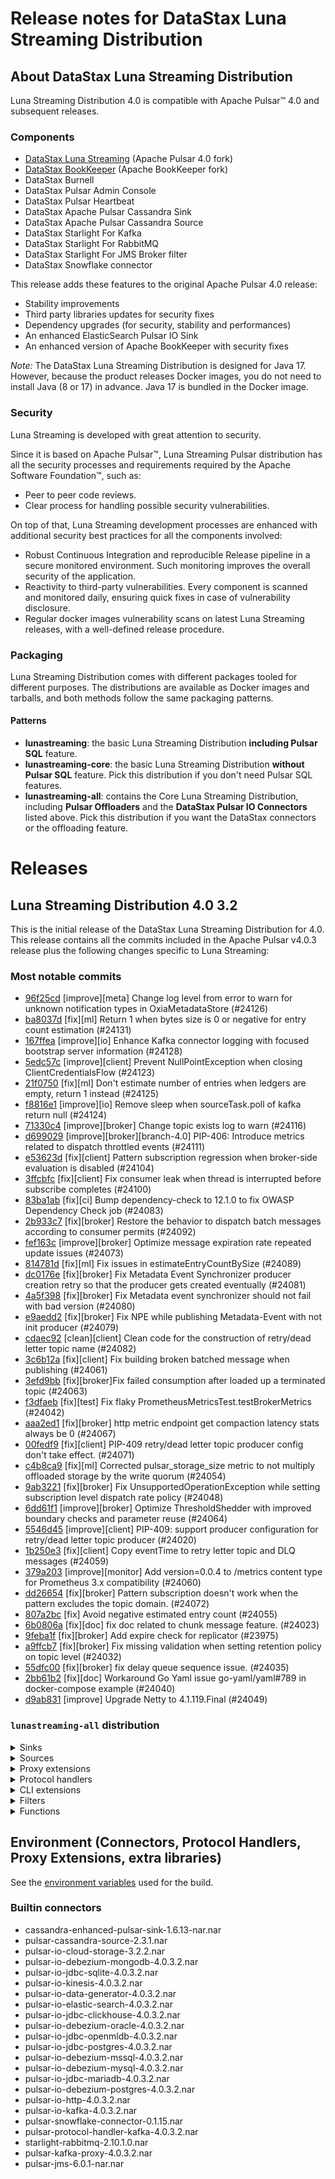 # Release notes for DataStax Luna Streaming Distribution

## About DataStax Luna Streaming Distribution

Luna Streaming Distribution 4.0 is compatible with Apache Pulsar&TRADE; 4.0
and subsequent releases.

### Components

- [DataStax Luna Streaming](https://github.com/datastax/pulsar) (Apache Pulsar 4.0 fork)
- [DataStax BookKeeper](https://github.com/datastax/bookkeeper) (Apache BookKeeper fork)
- DataStax Burnell
- DataStax Pulsar Admin Console
- DataStax Pulsar Heartbeat
- DataStax Apache Pulsar Cassandra Sink
- DataStax Apache Pulsar Cassandra Source
- DataStax Starlight For Kafka
- DataStax Starlight For RabbitMQ
- DataStax Starlight For JMS Broker filter
- DataStax Snowflake connector

This release adds these features to the original Apache Pulsar 4.0 release:

- Stability improvements
- Third party libraries updates for security fixes
- Dependency upgrades (for security, stability and performances)
- An enhanced ElasticSearch Pulsar IO Sink
- An enhanced version of Apache BookKeeper with security fixes

*Note:* The DataStax Luna Streaming Distribution is designed for Java 17.
However, because the product releases Docker images, you do not need to install
Java (8 or 17) in advance. Java 17 is bundled in the Docker image.

### Security

Luna Streaming is developed with great attention to security.

Since it is based on Apache Pulsar&TRADE;, Luna Streaming Pulsar distribution
has all the security processes and requirements required by the Apache Software
Foundation&TRADE;, such as:

- Peer to peer code reviews.
- Clear process for handling possible security vulnerabilities.

On top of that, Luna Streaming development processes are enhanced with
additional security best practices for all the components involved:

- Robust Continuous Integration and reproducible Release pipeline in a secure
monitored environment. Such monitoring improves the overall security of the
application.
- Reactivity to third-party vulnerabilities. Every component is scanned and
monitored daily, ensuring quick fixes in case of vulnerability disclosure.
- Regular docker images vulnerability scans on latest Luna Streaming releases,
with a well-defined release procedure.


### Packaging

Luna Streaming Distribution comes with different packages tooled for different
purposes. The distributions are available as Docker images and tarballs, and
both methods follow the same packaging patterns.

#### Patterns

- **lunastreaming**: the basic Luna Streaming Distribution **including Pulsar
SQL** feature.
- **lunastreaming-core**: the basic Luna Streaming Distribution **without Pulsar
SQL** feature. Pick this distribution if you don't need Pulsar SQL features.
- **lunastreaming-all**: contains the Core Luna Streaming Distribution,
including **Pulsar Offloaders** and the **DataStax Pulsar IO Connectors**
listed above. Pick this distribution if you want the DataStax connectors or
the offloading feature.

# Releases

## Luna Streaming Distribution 4.0 3.2
This is the initial release of the DataStax Luna Streaming Distribution for 4.0. This release contains all the commits included in the Apache Pulsar v4.0.3 release plus the following changes specific to Luna Streaming:

### Most notable commits

* [96f25cd](https://github.com/datastax/pulsar/commit/96f25cd) [improve][meta] Change log level from error to warn for unknown notification types in OxiaMetadataStore (#24126)
* [ba8037d](https://github.com/datastax/pulsar/commit/ba8037d) [fix][ml] Return 1 when bytes size is 0 or negative for entry count estimation (#24131)
* [167ffea](https://github.com/datastax/pulsar/commit/167ffea) [improve][io] Enhance Kafka connector logging with focused bootstrap server information (#24128)
* [5edc57c](https://github.com/datastax/pulsar/commit/5edc57c) [improve][client] Prevent NullPointException when closing ClientCredentialsFlow (#24123)
* [21f0750](https://github.com/datastax/pulsar/commit/21f0750) [fix][ml] Don't estimate number of entries when ledgers are empty, return 1 instead (#24125)
* [f8816e1](https://github.com/datastax/pulsar/commit/f8816e1) [improve][io] Remove sleep when sourceTask.poll of kafka return null (#24124)
* [71330c4](https://github.com/datastax/pulsar/commit/71330c4) [improve][broker] Change topic exists log to warn (#24116)
* [d699029](https://github.com/datastax/pulsar/commit/d699029) [improve][broker][branch-4.0] PIP-406: Introduce metrics related to dispatch throttled events (#24111)
* [e53623d](https://github.com/datastax/pulsar/commit/e53623d) [fix][client] Pattern subscription regression when broker-side evaluation is disabled (#24104)
* [3ffcbfc](https://github.com/datastax/pulsar/commit/3ffcbfc) [fix][client] Fix consumer leak when thread is interrupted before subscribe completes (#24100)
* [83ba1ab](https://github.com/datastax/pulsar/commit/83ba1ab) [fix][ci] Bump dependency-check to 12.1.0 to fix OWASP Dependency Check job (#24083)
* [2b933c7](https://github.com/datastax/pulsar/commit/2b933c7) [fix][broker] Restore the behavior to dispatch batch messages according to consumer permits (#24092)
* [fef163c](https://github.com/datastax/pulsar/commit/fef163c) [improve][broker] Optimize message expiration rate repeated update issues (#24073)
* [814781d](https://github.com/datastax/pulsar/commit/814781d) [fix][ml] Fix issues in estimateEntryCountBySize (#24089)
* [dc0176e](https://github.com/datastax/pulsar/commit/dc0176e) [fix][broker] Fix Metadata Event Synchronizer producer creation retry so that the producer gets created eventually (#24081)
* [4a5f398](https://github.com/datastax/pulsar/commit/4a5f398) [fix][broker] Fix Metadata event synchronizer should not fail with bad version (#24080)
* [e9aedd2](https://github.com/datastax/pulsar/commit/e9aedd2) [fix][broker] Fix NPE while publishing Metadata-Event with not init producer (#24079)
* [cdaec92](https://github.com/datastax/pulsar/commit/cdaec92) [clean][client] Clean code for the construction of retry/dead letter topic name (#24082)
* [3c6b12a](https://github.com/datastax/pulsar/commit/3c6b12a) [fix][client] Fix building broken batched message when publishing (#24061)
* [3efd9bb](https://github.com/datastax/pulsar/commit/3efd9bb) [fix][broker]Fix failed consumption after loaded up a terminated topic (#24063)
* [f3dfaeb](https://github.com/datastax/pulsar/commit/f3dfaeb) [fix][test] Fix flaky PrometheusMetricsTest.testBrokerMetrics (#24042)
* [aaa2ed1](https://github.com/datastax/pulsar/commit/aaa2ed1) [fix][broker] http metric endpoint get compaction latency stats always be 0 (#24067)
* [00fedf9](https://github.com/datastax/pulsar/commit/00fedf9) [fix][client] PIP-409 retry/dead letter topic producer config don't take effect. (#24071)
* [c4b8ca9](https://github.com/datastax/pulsar/commit/c4b8ca9) [fix][ml] Corrected pulsar_storage_size metric to not multiply offloaded storage by the write quorum (#24054)
* [9ab3221](https://github.com/datastax/pulsar/commit/9ab3221) [fix][broker] Fix UnsupportedOperationException while setting subscription level dispatch rate policy (#24048)
* [6dd61f1](https://github.com/datastax/pulsar/commit/6dd61f1) [improve][broker] Optimize ThresholdShedder with improved boundary checks and parameter reuse (#24064)
* [5546d45](https://github.com/datastax/pulsar/commit/5546d45) [improve][client] PIP-409: support producer configuration for retry/dead letter topic producer (#24020)
* [1b250e3](https://github.com/datastax/pulsar/commit/1b250e3) [fix][client] Copy eventTime to retry letter topic and DLQ messages (#24059)
* [379a203](https://github.com/datastax/pulsar/commit/379a203) [improve][monitor] Add version=0.0.4 to /metrics content type for Prometheus 3.x compatibility (#24060)
* [dd26654](https://github.com/datastax/pulsar/commit/dd26654) [fix][broker] Pattern subscription doesn't work when the pattern excludes the topic domain. (#24072)
* [807a2bc](https://github.com/datastax/pulsar/commit/807a2bc) [fix] Avoid negative estimated entry count (#24055)
* [6b0806a](https://github.com/datastax/pulsar/commit/6b0806a) [fix][doc] fix doc related to chunk message feature. (#24023)
* [9feba1f](https://github.com/datastax/pulsar/commit/9feba1f) [fix][broker] Add expire check for replicator (#23975)
* [a9ffcb7](https://github.com/datastax/pulsar/commit/a9ffcb7) [fix][broker] Fix missing validation when setting retention policy on topic level (#24032)
* [55dfc00](https://github.com/datastax/pulsar/commit/55dfc00) [fix][broker] fix delay queue sequence issue. (#24035)
* [2bb61b2](https://github.com/datastax/pulsar/commit/2bb61b2) [fix][doc] Workaround Go Yaml issue go-yaml/yaml#789 in docker-compose example (#24040)
* [d9ab831](https://github.com/datastax/pulsar/commit/d9ab831) [improve] Upgrade Netty to 4.1.119.Final (#24049)

### `lunastreaming-all` distribution
<details><summary>Sinks</summary>

| Name                                                                     | Description                                                                                                  | Version | File                                          |
|--------------------------------------------------------------------------|--------------------------------------------------------------------------------------------------------------|---------|-----------------------------------------------|
| [cassandra-enhanced](https://github.com/datastax/pulsar-sink)            | A DataStax Pulsar Sink to load records from Pulsar topics to Apache Cassandra(R) or DataStax Enterprise(DSE) | 1.6.13  | cassandra-enhanced-pulsar-sink-1.6.13-nar.nar |
| [cloud-storage](https://github.com/streamnative/pulsar-io-cloud-storage) | Writes data into cloud storage                                                                               | 3.2.2   | pulsar-io-cloud-storage-3.2.2.nar             |
| [data-generator](https://pulsar.apache.org/docs/io-connectors)           | Test data generator source                                                                                   | 4.0.3.2 | pulsar-io-data-generator-4.0.3.2.nar          |
| [elastic_search](https://pulsar.apache.org/docs/io-connectors)           | Writes data into Elastic Search                                                                              | 4.0.3.2 | pulsar-io-elastic-search-4.0.3.2.nar          |
| [http](https://pulsar.apache.org/docs/io-connectors)                     | Writes data to an HTTP server (Webhook)                                                                      | 4.0.3.2 | pulsar-io-http-4.0.3.2.nar                    |
| [jdbc-clickhouse](https://pulsar.apache.org/docs/io-connectors)          | JDBC sink for ClickHouse                                                                                     | 4.0.3.2 | pulsar-io-jdbc-clickhouse-4.0.3.2.nar         |
| [jdbc-mariadb](https://pulsar.apache.org/docs/io-connectors)             | JDBC sink for MariaDB                                                                                        | 4.0.3.2 | pulsar-io-jdbc-mariadb-4.0.3.2.nar            |
| [jdbc-openmldb](https://pulsar.apache.org/docs/io-connectors)            | JDBC sink for OpenMLDB                                                                                       | 4.0.3.2 | pulsar-io-jdbc-openmldb-4.0.3.2.nar           |
| [jdbc-postgres](https://pulsar.apache.org/docs/io-connectors)            | JDBC sink for PostgreSQL                                                                                     | 4.0.3.2 | pulsar-io-jdbc-postgres-4.0.3.2.nar           |
| [jdbc-sqlite](https://pulsar.apache.org/docs/io-connectors)              | JDBC sink for SQLite                                                                                         | 4.0.3.2 | pulsar-io-jdbc-sqlite-4.0.3.2.nar             |
| [kafka](https://pulsar.apache.org/docs/io-connectors)                    | Kafka source and sink connector                                                                              | 4.0.3.2 | pulsar-io-kafka-4.0.3.2.nar                   |
| [kinesis](https://pulsar.apache.org/docs/io-connectors)                  | Kinesis connectors                                                                                           | 4.0.3.2 | pulsar-io-kinesis-4.0.3.2.nar                 |
| [snowflake](https://github.com/datastax/snowflake-connector)             | Snowflake Connector                                                                                          | 0.1.15  | pulsar-snowflake-connector-0.1.15.nar         |
| [lakehouse](https://github.com/streamnative/pulsar-io-lakehouse)         | Lakehouse Connector                                                                                          | 3.3.3.1 | pulsar-io-lakehouse-3.3.3.1.nar               |
| [lakehouse-cloud](https://github.com/streamnative/pulsar-io-lakehouse)   | Lakehouse Cloud Connector                                                                                    | 3.3.3.1 | pulsar-io-lakehouse-3.3.3.1-cloud.nar         |
</details>
<details><summary>Sources</summary>

| Name                                                                     | Description                          | Version | File                                    |
|--------------------------------------------------------------------------|--------------------------------------|---------|-----------------------------------------|
| [cassandra-source](https://github.com/datastax/cdc-for-apache-cassandra) | Read data from Cassandra             | 2.3.1   | pulsar-cassandra-source-2.3.1.nar       |
| [data-generator](https://pulsar.apache.org/docs/io-connectors)           | Test data generator source           | 4.0.3.2 | pulsar-io-data-generator-4.0.3.2.nar    |
| [debezium-mongodb](https://pulsar.apache.org/docs/io-connectors)         | Debezium MongoDb Source              | 4.0.3.2 | pulsar-io-debezium-mongodb-4.0.3.2.nar  |
| [debezium-mssql](https://pulsar.apache.org/docs/io-connectors)           | Debezium Microsoft SQL Server Source | 4.0.3.2 | pulsar-io-debezium-mssql-4.0.3.2.nar    |
| [debezium-mysql](https://pulsar.apache.org/docs/io-connectors)           | Debezium MySql Source                | 4.0.3.2 | pulsar-io-debezium-mysql-4.0.3.2.nar    |
| [debezium-oracle](https://pulsar.apache.org/docs/io-connectors)          | Debezium Oracle Source               | 4.0.3.2 | pulsar-io-debezium-oracle-4.0.3.2.nar   |
| [debezium-postgres](https://pulsar.apache.org/docs/io-connectors)        | Debezium Postgres Source             | 4.0.3.2 | pulsar-io-debezium-postgres-4.0.3.2.nar |
| [kafka](https://pulsar.apache.org/docs/io-connectors)                    | Kafka source and sink connector      | 4.0.3.2 | pulsar-io-kafka-4.0.3.2.nar             |
| [kinesis](https://pulsar.apache.org/docs/io-connectors)                  | Kinesis connectors                   | 4.0.3.2 | pulsar-io-kinesis-4.0.3.2.nar           |
</details>
<details><summary>Proxy extensions</summary>

| Name                                                           | Description                            | Version  | File                            |
|----------------------------------------------------------------|----------------------------------------|----------|---------------------------------|
| [kafka](https://github.com/datastax/starlight-for-kafka)       | Kafka Proxy Extension                  | 4.0.3.0  | pulsar-kafka-proxy-4.0.3.0.nar  |
| [rabbitmq](https://github.com/datastax/starlight-for-rabbitmq) | Starlight for RabbitMQ Proxy Extension | 2.10.1.0 | starlight-rabbitmq-2.10.1.0.nar |
</details>
<details><summary>Protocol handlers</summary>

| Name                                                           | Description                            | Version  | File                                      |
|----------------------------------------------------------------|----------------------------------------|----------|-------------------------------------------|
| [rabbitmq](https://github.com/datastax/starlight-for-rabbitmq) | Starlight for RabbitMQ Proxy Extension | 2.10.1.0 | starlight-rabbitmq-2.10.1.0.nar           |
| [kafka](https://github.com/datastax/starlight-for-kafka)       | Kafka Protocol Handler                 | 4.0.3.0  | pulsar-protocol-handler-kafka-4.0.3.0.nar |
</details>
<details><summary>CLI extensions</summary>

| Name                                                          | Description                                      | Version | File                                 |
|---------------------------------------------------------------|--------------------------------------------------|---------|--------------------------------------|
| [cassandra-cdc](https://pulsar.apache.org/docs/io-connectors) | Cassandra CDC - Pulsar Admin Custom Commands     | 2.3.1   | pulsar-cassandra-admin-2.3.1-nar.nar |
| [jms](https://pulsar.apache.org/docs/io-connectors)           | Starlight for JMS - Pulsar Admin Custom Commands | 6.0.1   | pulsar-jms-admin-6.0.1-nar.nar       |
</details>
<details><summary>Filters</summary>

| Name                                                | Description                                         | Version | File                     |
|-----------------------------------------------------|-----------------------------------------------------|---------|--------------------------|
| [jms](https://pulsar.apache.org/docs/io-connectors) | Starlight for JMS - support for server side filters | 6.0.1   | pulsar-jms-6.0.1-nar.nar |
</details>
<details><summary>Functions</summary>

| Name                                                       | Description             | Version | File                             |
|------------------------------------------------------------|-------------------------|---------|----------------------------------|
| [ai-tools](https://pulsar.apache.org/docs/io-connectors)   | Generative AI tools     | 3.2.0   | pulsar-ai-tools-3.2.0.nar        |
| [transforms](https://pulsar.apache.org/docs/io-connectors) | Transformation function | 3.2.0   | pulsar-transformations-3.2.0.nar |
</details>


## Environment (Connectors, Protocol Handlers, Proxy Extensions, extra libraries)
See the [environment variables](https://github.com/riptano/pulsar-distro/blob/ls40_3.2/build.json) used for the build.


### Builtin connectors

- cassandra-enhanced-pulsar-sink-1.6.13-nar.nar
- pulsar-cassandra-source-2.3.1.nar
- pulsar-io-cloud-storage-3.2.2.nar
- pulsar-io-debezium-mongodb-4.0.3.2.nar 
- pulsar-io-jdbc-sqlite-4.0.3.2.nar
- pulsar-io-kinesis-4.0.3.2.nar
- pulsar-io-data-generator-4.0.3.2.nar
- pulsar-io-elastic-search-4.0.3.2.nar
- pulsar-io-jdbc-clickhouse-4.0.3.2.nar
- pulsar-io-debezium-oracle-4.0.3.2.nar
- pulsar-io-jdbc-openmldb-4.0.3.2.nar
- pulsar-io-jdbc-postgres-4.0.3.2.nar
- pulsar-io-debezium-mssql-4.0.3.2.nar
- pulsar-io-debezium-mysql-4.0.3.2.nar
- pulsar-io-jdbc-mariadb-4.0.3.2.nar
- pulsar-io-debezium-postgres-4.0.3.2.nar
- pulsar-io-http-4.0.3.2.nar
- pulsar-io-kafka-4.0.3.2.nar 
- pulsar-snowflake-connector-0.1.15.nar
- pulsar-protocol-handler-kafka-4.0.3.2.nar
- starlight-rabbitmq-2.10.1.0.nar
- pulsar-kafka-proxy-4.0.3.2.nar
- pulsar-jms-6.0.1-nar.nar